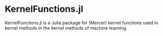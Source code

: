 # KernelFunctions.jl

KernelFunctions.jl is a Julia package for (Mercer) kernel functions used in kernel methods in the
kernel methods of machine learning.
